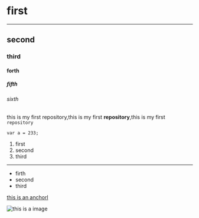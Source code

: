 # first
---
## second
### third
#### forth
##### fifth
###### sixth
this is my first repository,this is my first <strong>repository</strong>,this is my first `repository`
```
var a = 233;
```
1. first
2. second
3. third

---
- firth
- second
- third

[this is an anchorl](https://www.baidu.com/)

![this is a image](https://www.baidu.com/img/2016_10_09logo_61d59f1e74db0be41ffe1d31fb8edef3.png)
